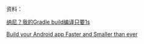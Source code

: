 资料：

[纳尼？我的Gradle build编译只要1s](https://juejin.im/post/5c00ec39e51d4555ec0394f6)

[Build your Android app Faster and Smaller than ever](https://medium.com/linedevth/build-your-android-app-faster-and-smaller-than-ever-25f53fdd3cdc)

